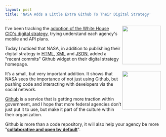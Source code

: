 ```yaml
---
layout: post
title: 'NASA Adds a Little Extra Github To Their Digital Strategy'
---
```

<p><a title="NASA HTML Digital Strategy" href="http://www.nasa.gov/agency/digitalstrategy/index.html"><img src="https://s3.amazonaws.com/kinlane-productions/api-evangelist/nasa/nasa_logo.png" alt="" width="125" align="right" /></a></p>
<p>I&rsquo;ve been tracking the <a title="progress of each federal agency&rsquo;s adoption of the White House CIO digital strategy" href="/federal_government.php">adoption of the White House CIO's digital strategy</a>, trying understand each agency's mobile and API plans.</p>
<p>Today I noticed that NASA, in addition to publishing their digital strategy in <a title="NASA HTML Digital Strategy" href="http://www.nasa.gov/agency/digitalstrategy/index.html">HTML</a>, <a title="XML" href="http://www.nasa.gov/digitalstrategy.xml">XML</a> and <a title="NASA JSON Digital Strategy" href="http://www.nasa.gov/digitalstrategy.json">JSON</a>, added a "recent commits" Github widget on their digital strategy homepage.</p>
<p><a title="NASA Github Recent Commits" href="https://github.com/nasa/digital-strategy"><img src="https://s3.amazonaws.com/kinlane-productions/api-evangelist/nasa/NASA+-Recent-Commits.png" alt="" width="125" align="right" /></a></p>
<p>It&rsquo;s a small, but very important addition.  It shows that NASA sees the importance of not just using Github, but pushing code and interacting with developers via the social network.</p>
<p><a title="Github" href="http://www.github.com">Github</a> is a service that is getting more traction within government, and I hope that more federal agencies don&rsquo;t just put it to use, but make it part of the culture within their organization.</p>
<p>Github is more than a code repository, it will also help your agency be more "<strong><span style="text-decoration: underline;">collaborative and open by default</span></strong>".</p>